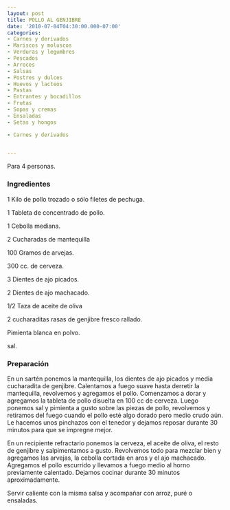 ```yaml
---
layout: post
title: POLLO AL GENJIBRE
date: '2010-07-04T04:30:00.000-07:00'
categories:
- Carnes y derivados
- Mariscos y moluscos
- Verduras y legumbres
- Pescados
- Arroces
- Salsas
- Postres y dulces
- Huevos y lacteos
- Pastas
- Entrantes y bocadillos
- Frutas
- Sopas y cremas
- Ensaladas
- Setas y hongos

- Carnes y derivados


---
```


Para 4 personas.

<h3>Ingredientes</h3>

1 Kilo de pollo trozado o sólo filetes de pechuga.

1 Tableta de concentrado de pollo.

1 Cebolla mediana.

2 Cucharadas de mantequilla

100 Gramos de arvejas.

300 cc. de cerveza.

3 Dientes de ajo picados.

2 Dientes de ajo machacado.

1/2 Taza de aceite de oliva

2 cucharaditas rasas de genjibre fresco rallado.

Pimienta blanca en polvo.

sal.

<h3>Preparación</h3>

En un sartén ponemos la mantequilla, los dientes de ajo picados y media cucharadita de genjibre. Calentamos a fuego suave hasta derretir la mantequilla, revolvemos y agregamos el pollo. Comenzamos a dorar y agregamos la tableta de pollo disuelta en 100 cc de cerveza. Luego ponemos sal y pimienta a gusto sobre las piezas de pollo, revolvemos y retiramos del fuego cuando el pollo esté algo dorado pero medio crudo aún. Le hacemos unos pinchazos con el tenedor y dejamos reposar durante 30 minutos para que se impregne mejor.

En un recipiente refractario ponemos la cerveza, el aceite de oliva, el resto de genjibre y salpimentamos a gusto. Revolvemos todo para mezclar bien y agregamos las arvejas, la cebolla cortada en aros y el ajo machacado. Agregamos el pollo escurrido y llevamos a fuego medio al horno previamente calentado. Dejamos cocinar durante 30 minutos aproximadamente.

Servir caliente con la misma salsa y acompañar con arroz, puré o ensaladas.

